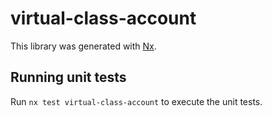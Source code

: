 # virtual-class-account

This library was generated with [Nx](https://nx.dev).

## Running unit tests

Run `nx test virtual-class-account` to execute the unit tests.
